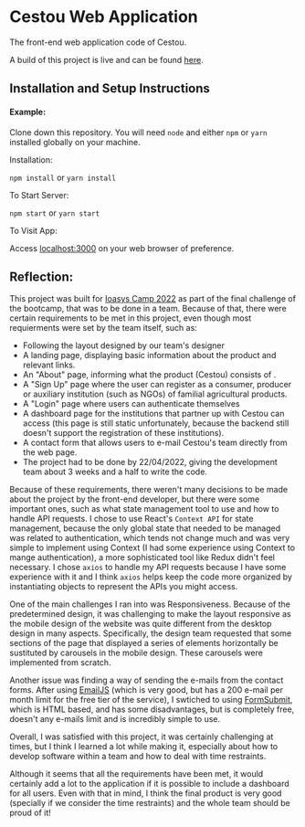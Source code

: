 # Cestou Web Application

The front-end web application code of Cestou.

A build of this project is live and can be found [here](https://cestou.netlify.app/).

## Installation and Setup Instructions

#### Example:

Clone down this repository. You will need `node` and either `npm` or `yarn` installed globally on your machine.

Installation:

`npm install` or `yarn install`

To Start Server:

`npm start` or `yarn start`

To Visit App:

Access [localhost:3000](localhost:3000) on your web browser of preference.

## Reflection:

This project was built for [Ioasys Camp 2022](https://camp.ioasys.com.br/) as part of the final challenge of the bootcamp, that was to be done in a team. Because of that, there were certain requirements to be met in this project, even though most requierments were set by the team itself, such as:

-   Following the layout designed by our team's designer
-   A landing page, displaying basic information about the product and relevant links.
-   An "About" page, informing what the product (Cestou) consists of .
-   A "Sign Up" page where the user can register as a consumer, producer or auxiliary institution (such as NGOs) of familial agricultural products.
-   A "Login" page where users can authenticate themselves
-   A dashboard page for the institutions that partner up with Cestou can access (this page is still static unfortunately, because the backend still doesn't support the registration of these institutions).
-   A contact form that allows users to e-mail Cestou's team directly from the web page.
-   The project had to be done by 22/04/2022, giving the development team about 3 weeks and a half to write the code.

Because of these requirements, there weren't many decisions to be made about the project by the front-end developer, but there were some important ones, such as what state management tool to use and how to handle API requests. I chose to use React's `Context API` for state management, because the only global state that needed to be managed was related to authentication, which tends not change much and was very simple to implement using Context (I had some experience using Context to mange authentication), a more sophisticated tool like Redux didn't feel necessary. I chose `axios` to handle my API requests because I have some experience with it and I think `axios` helps keep the code more organized by instantiating objects to represent the APIs you might access.

One of the main challenges I ran into was Responsiveness. Because of the predetermined design, it was challenging to make the layout responsive as the mobile design of the website was quite different from the desktop design in many aspects. Specifically, the design team requested that some sections of the page that displayed a series of elements horizontally be sustituted by carousels in the mobile design. These carousels were implemented from scratch.

Another issue was finding a way of sending the e-mails from the contact forms. After using [EmailJS](https://www.emailjs.com/) (which is very good, but has a 200 e-mail per month limit for the free tier of the service), I swtiched to using [FormSubmit](https://formsubmit.co/), which is HTML based, and has some disadvantages, but is completely free, doesn't any e-mails limit and is incredibly simple to use.

Overall, I was satisfied with this project, it was certainly challenging at times, but I think I learned a lot while making it, especially about how to develop software within a team and how to deal with time restraints.

Although it seems that all the requirements have been met, it would certainly add a lot to the application if it is possible to include a dashboard for all users. Even with that in mind, I think the final product is very good (specially if we consider the time restraints) and the whole team should be proud of it!
